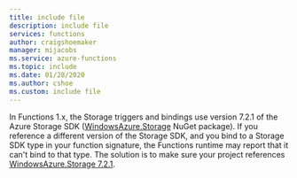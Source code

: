 ```yaml
---
title: include file
description: include file
services: functions
author: craigshoemaker
manager: mijacobs
ms.service: azure-functions
ms.topic: include
ms.date: 01/28/2020
ms.author: cshoe
ms.custom: include file
---
```


<a name="azure-storage-sdk-version-in-functions-1x"></a>
In Functions 1.x, the Storage triggers and bindings use version 7.2.1 of the Azure Storage SDK ([WindowsAzure.Storage](https://www.nuget.org/packages/WindowsAzure.Storage/7.2.1) NuGet package). If you reference a different version of the Storage SDK, and you bind to a Storage SDK type in your function signature, the Functions runtime may report that it can't bind to that type. The solution is to make sure your project references [WindowsAzure.Storage 7.2.1](https://www.nuget.org/packages/WindowsAzure.Storage/7.2.1).
